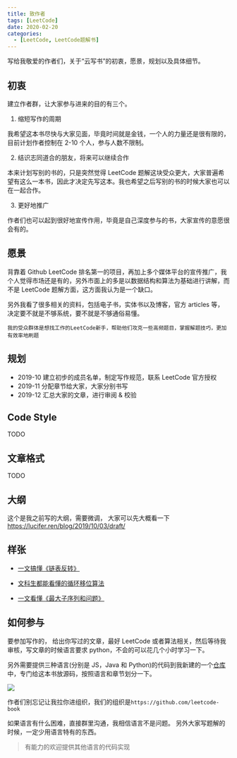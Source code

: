 ```yaml
---
title: 致作者
tags: [LeetCode]
date: 2020-02-20
categories:
  - [LeetCode, LeetCode题解书]
---
```


写给我敬爱的作者们，关于“云写书”的初衷，愿景，规划以及具体细节。

<!-- more -->

## 初衷

建立作者群，让大家参与进来的目的有三个。

1. 缩短写作的周期

我希望这本书尽快与大家见面，毕竟时间就是金钱，一个人的力量还是很有限的，目前计划作者控制在 2-10 个人，参与人数不限制。

2. 结识志同道合的朋友，将来可以继续合作

本来计划写别的书的，只是突然觉得 LeetCode 题解这块受众更大，大家普遍希望有这么一本书，因此才决定先写这本。我也希望之后写别的书的时候大家也可以在一起合作。

3. 更好地推广

作者们也可以起到很好地宣传作用，毕竟是自己深度参与的书，大家宣传的意愿很会有的。

## 愿景

背靠着 Github LeetCode 排名第一的项目，再加上多个媒体平台的宣传推广，我个人觉得市场还是有的，另外市面上的多是以数据结构和算法为基础进行讲解，而不是 LeetCode 题解方面，这方面我认为是一个缺口。

另外我看了很多相关的资料，包括电子书，实体书以及博客，官方 articles 等，决定要不就是不够系统，要不就是不够通俗易懂。

`我的受众群体是想找工作的LeetCode新手，帮助他们攻克一些高频题目，掌握解题技巧，更加有效率地刷题`

## 规划

- 2019-10 建立初步的成员名单，制定写作规范，联系 LeetCode 官方授权
- 2019-11 分配章节给大家，大家分别书写
- 2019-12 汇总大家的文章，进行审阅 & 校验

## Code Style

TODO

## 文章格式

TODO

## 大纲

这个是我之前写的大纲，需要微调， 大家可以先大概看一下 https://lucifer.ren/blog/2019/10/03/draft/

## 样张

- [一文搞懂《链表反转》](https://lucifer.ren/blog/2019/09/22/reverseList/)

- [文科生都能看懂的循环移位算法](https://lucifer.ren/blog/2019/09/21/rotate-list/)

- [一文看懂《最大子序列和问题》](https://lucifer.ren/blog/2019/09/20/LSS/)

## 如何参与

要参加写作的， 给出你写过的文章，最好 LeetCode 或者算法相关，然后等待我审核，写文章的时候语言要求 python，不会的可以花几个小时学习一下。

另外需要提供三种语言(分别是 JS，Java 和 Python)的代码到我新建的一个[仓库](https://github.com/leetcode-book/leetcode-solutions/tree/master/ch01)中，专门给这本书放源码，按照语言和章节划分一下。

![](https://tva1.sinaimg.cn/large/006y8mN6ly1g88ad0upwwj30ta08pwfv.jpg)

作者们别忘记让我拉你进组织，我们的组织是`https://github.com/leetcode-book`

如果语言有什么困难，直接群里沟通，我相信语言不是问题。 另外大家写题解的时候，一定少用语言特有的东西。

> 有能力的欢迎提供其他语言的代码实现
